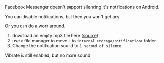 Facebook Messenger doesn't support silencing it's notifications on Android.

You can disable notifications, but then you won't get any.

Or you can do a work around.
1. download an empty mp3 file here ([source](https://github.com/anars/blank-audio/blob/master/1-second-of-silence.mp3))
2. use a file manager to move it to `internal storage/notifications` folder
3. Change the notification sound to `1 second of silence`

Vibrate is still enabled, but no more sound